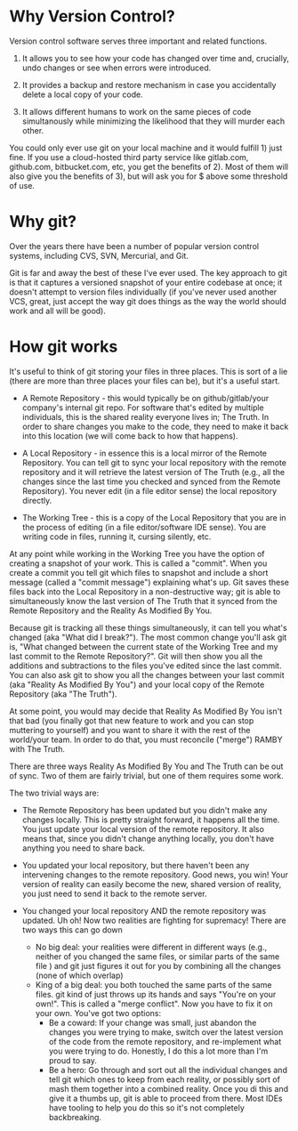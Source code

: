 # Why Version Control?

Version control software serves three important and related functions.

1) It allows you to see how your code has changed over time and, crucially, undo changes or see when errors were introduced.

2) It provides a backup and restore mechanism in case you accidentally delete a local copy of your code.

3) It allows different humans to work on the same pieces of code simultanously while minimizing the likelihood that they will murder each other.

You could only ever use git on your local machine and it would fulfill 1) just fine. If you use a cloud-hosted third party service like gitlab.com, github.com, bitbucket.com, etc, you get the benefits of 2). Most of them will also give you the benefits of 3), but will ask you for $ above some threshold of use.


# Why git?

Over the years there have been a number of popular version control systems, including CVS, SVN, Mercurial, and Git.

Git is far and away the best of these I've ever used. The key approach to git is that it captures a versioned snapshot of your entire codebase at once; it doesn't attempt to version files individually (if you've never used another VCS, great, just accept the way git does things as the way the world should work and all will be good).

# How git works

It's useful to think of git storing your files in three places. This is sort of a lie (there are more than three places your files can be), but it's a useful start.

  * A Remote Repository - this would typically be on github/gitlab/your company's internal git repo. For software that's edited by multiple individuals, this is the shared reality everyone lives in; The Truth. In order to share changes you make to the code, they need to make it back into this location (we will come back to how that happens).

  * A Local Repository - in essence this is a local mirror of the Remote Repository. You can tell git to sync your local repository with the remote repository and it will retrieve the latest version of The Truth (e.g., all the changes since the last time you checked and synced from the Remote Repository). You never edit (in a file editor sense) the local repository directly.

  * The Working Tree - this is a copy of the Local Repository that you are in the process of editing (in a file editor/software IDE sense). You are writing code in files, running it, cursing silently, etc. 

At any point while working in the Working Tree you have the option of creating a snapshot of your work. This is called a "commit". When you create a commit you tell git which files to snapshot and include a short message (called a "commit message") explaining what's up. Git saves these files back into the Local Repository in a non-destructive way; git is able to simultaneously know the last version of The Truth that it synced from the Remote Repository and the Reality As Modified By You.

Because git is tracking all these things simultaneously, it can tell you what's changed (aka "What did I break?"). The most common change you'll ask git is, "What changed between the current state of the Working Tree and my last commit to the Remote Repository?". Git will then show you all the additions and subtractions to the files you've edited since the last commit. You can also ask git to show you all the changes between your last commit (aka "Reality As Modified By You") and your local copy of the Remote Repository (aka "The Truth").

At some point, you would may decide that Reality As Modified By You isn't that bad (you finally got that new feature to work and you can stop muttering to yourself) and you want to share it with the rest of the world/your team. In order to do that, you must reconcile ("merge") RAMBY with The Truth.

There are three ways Reality As Modified By You and The Truth can be out of sync. Two of them are fairly trivial, but one of them requires some work.

The two trivial ways are:

 * The Remote Repository has been updated but you didn't make any changes locally. This is pretty straight forward, it happens all the time. You just update your local version of the remote repository. It also means that, since you didn't change anything locally, you don't have anything you need to share back.

 * You updated your local repository, but there haven't been any intervening changes to the remote repository. Good news, you win! Your version of reality can easily become the new, shared version of reality, you just need to send it back to the remote server.

 * You changed your local repository AND the remote repository was updated. Uh oh! Now two realities are fighting for supremacy! There are two ways this can go down

   * No big deal: your realities were different in different ways (e.g., neither of you changed the same files, or similar parts of the same file ) and git just figures it out for you by combining all the changes (none of which overlap)
   * King of a big deal: you both touched the same parts of the same files. git kind of just throws up its hands and says "You're on your own!". This is called a "merge conflict". Now you have to fix it on your own. You've got two options:
     * Be a coward: If your change was small, just abandon the changes you were trying to make, switch over the latest version of the code from the remote repository, and re-implement what you were trying to do. Honestly, I do this a lot more than I'm proud to say.
     * Be a hero: Go through and sort out all the individual changes and tell git which ones to keep from each reality, or possibly sort of mash them together into a combined reality. Once you di this and give it a thumbs up, git is able to proceed from there. Most IDEs have tooling to help you do this so it's not completely backbreaking.



